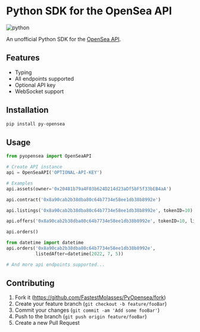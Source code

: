 # Python SDK for the OpenSea API

![python](https://github.com/FastestMolasses/PyOpensea/actions/workflows/main.yaml/badge.svg)

An unofficial Python SDK for the [OpenSea API](https://docs.opensea.io/reference/api-overview).

## Features

-   Typing
-   All endpoints supported
-   Optional API key
-   WebSocket support

## Installation

```bash
pip install py-opensea
```

## Usage

```python
from pyopensea import OpenSeaAPI

# Create API instance
api = OpenSeaAPI('OPTIONAL-API-KEY')

# Examples
api.assets(owner='0x20481b79a4F03b624D214d23aDf5bF5f33bEB4aA')

api.contract('0x8a90cab2b38dba80c64b7734e58ee1db38b8992e')

api.listings('0x8a90cab2b38dba80c64b7734e58ee1db38b8992e', tokenID=10)

api.offers('0x8a90cab2b38dba80c64b7734e58ee1db38b8992e', tokenID=10, limit=5)

api.orders()

from datetime import datetime
api.orders('0x8a90cab2b38dba80c64b7734e58ee1db38b8992e',
           listedAfter=datetime(2022, 7, 5))

# And more api endpoints supported...
```

## Contributing

1. Fork it (<https://github.com/FastestMolasses/PyOpensea/fork>)
2. Create your feature branch (`git checkout -b feature/fooBar`)
3. Commit your changes (`git commit -am 'Add some fooBar'`)
4. Push to the branch (`git push origin feature/fooBar`)
5. Create a new Pull Request
